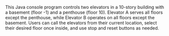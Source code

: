 This Java console program controls two elevators in a 10-story building with a basement (floor -1) and a penthouse (floor 10). Elevator A serves all floors except the penthouse, while Elevator B operates on all floors except the basement. Users can call the elevators from their current location, select their desired floor once inside, and use stop and reset buttons as needed.
